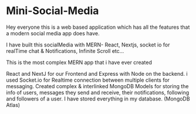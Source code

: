 # Mini-Social-Media

Hey everyone this is a web based application which has all the features that a modern social media app does have.

I have built this socialMedia with MERN- React, Nextjs, socket io for realTime chat & Notifications, Infinite Scroll etc...

This is the most complex MERN app that i have ever created

React and NextJ for our Frontend and Express with Node on the backend. i used Socket.io for Realtime connection between multiple clients for messaging.
Created complex & interlinked MongoDB Models for storing the info of users, messages they send and receive, their notifications, following and followers of a user.
I have stored everything in my database. (MongoDB Atlas)
